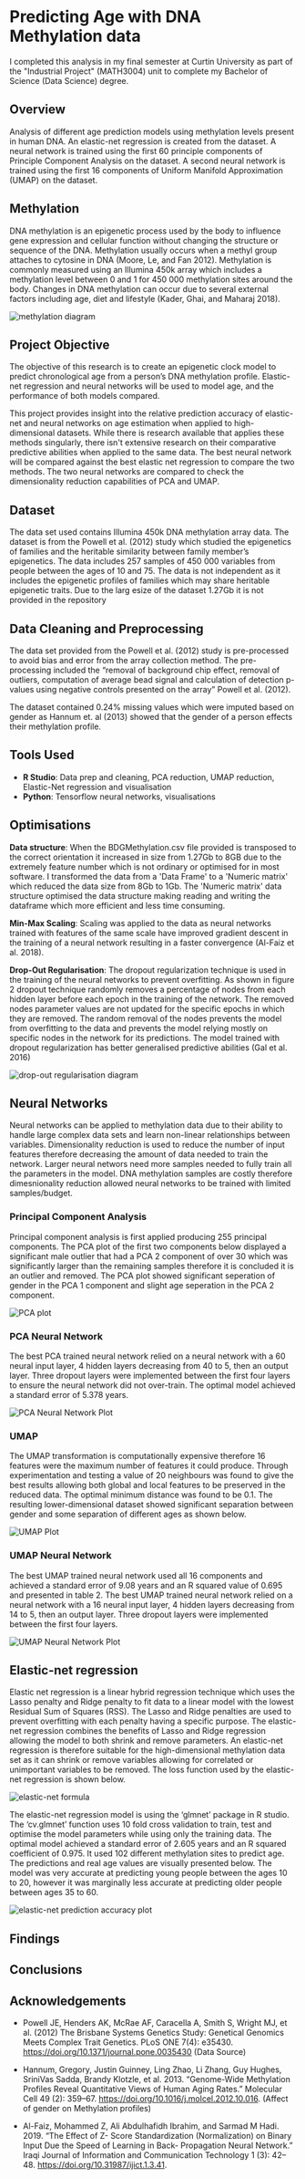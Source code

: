 
# Predicting Age with DNA Methylation data
I completed this analysis in my final semester at Curtin University as part of the "Industrial Project" (MATH3004) unit to complete my Bachelor of Science (Data Science) degree.
## Overview

Analysis of different age prediction models using methylation levels present in human DNA. An elastic-net regression is created from the dataset. A neural network is trained using the first 60 principle components of Principle Component Analysis on the dataset. A second neural network is trained using the first 16 components of Uniform Manifold Approximation (UMAP) on the dataset. 


## Methylation 
DNA methylation is an epigenetic process used by the body to influence gene expression and cellular function without changing the structure or sequence of the DNA. Methylation usually occurs when a methyl group attaches to cytosine in DNA (Moore, Le, and Fan 2012). Methylation is commonly measured using an Illumina 450k array which includes a methylation level between 0 and 1 for 450 000 methylation sites around the body. Changes in DNA methylation can occur due to several external factors including age, diet and lifestyle (Kader, Ghai, and Maharaj 2018).

![methylation diagram](Images/methylationDiagram.jpg)





## Project Objective

The objective of this research is to create an epigenetic clock model to predict chronological age from a person’s DNA methylation profile. Elastic-net regression and neural networks will be used to model age, and the performance of both models compared.

This project provides insight into the relative prediction accuracy of elastic-net and neural networks on age estimation when applied to high-dimensional datasets. While there is research available that applies these methods singularly, there isn't extensive research on their comparative predictive abilities when applied to the same data. The best neural network will be compared against the best elastic net regression to compare the two methods. The two neural networks are compared to check the dimensionality reduction capabilities of PCA and UMAP. 

## Dataset 

The data set used contains Illumina 450k DNA methylation array data. The dataset is from the Powell et al. (2012) study which studied the epigenetics of families and the heritable similarity between family member’s epigenetics. The data includes 257 samples of 450 000 variables from people between the ages of 10 and 75. The data is not independent as it includes the epigenetic profiles of families which may share heritable epigenetic traits. Due to the larg esize of the dataset 1.27Gb it is not provided in the repository 

## Data Cleaning and Preprocessing 

The data set provided from the Powell et al. (2012) study is pre-processed to avoid bias and error from the array collection method. The pre-processing included the “removal of background chip effect, removal of outliers, computation of average bead signal and calculation of detection p-values using negative controls presented on the array” Powell et al. (2012).

The dataset contained 0.24% missing values which were imputed based on gender as Hannum et. al (2013) showed that the gender of a person effects their methylation profile. 
## Tools Used 
* **R Studio**: Data prep and cleaning, PCA reduction, UMAP reduction, Elastic-Net regression and visualisation
* **Python**: Tensorflow neural networks, visualisations 



## Optimisations 
**Data structure**: When the BDGMethylation.csv file provided is transposed to the correct orientation it increased in size from 1.27Gb to 8GB due to the extremely feature number which is not ordinary or optimised for in most software. I transformed the data from a 'Data Frame' to a 'Numeric matrix' which reduced the data size from 8Gb to 1Gb. The 'Numeric matrix' data structure optimised the data structure making reading and writing the dataframe which more efficient and less time consuming. 

**Min-Max Scaling**: Scaling was applied to the data as neural networks trained with features of the same scale have improved gradient descent in the training of a neural network resulting in a faster convergence (Al-Faiz et al. 2018).

**Drop-Out Regularisation**: The dropout regularization technique is used in the training of the neural networks to prevent overfitting. As shown in figure 2 dropout technique randomly removes a percentage of nodes from each hidden layer before each epoch in the training of the network. The removed nodes parameter values are not updated for the specific epochs in which they are removed. The random removal of the nodes prevents the model from overfitting to the data and prevents the model relying mostly on specific nodes in the network for its predictions. The model trained with dropout regularization has better generalised predictive abilities (Gal et al. 2016)

![drop-out regularisation diagram](Images/dropoutRegularisation.jpg)


## Neural Networks 

Neural networks can be applied to methylation data due to their ability to handle large complex data sets and learn non-linear relationships between variables. Dimensionality reduction is used to reduce the number of input features therefore decreasing the amount of data needed to train the network. Larger neural networs need more samples needed to fully train all the parameters in the model. DNA methylation samples are costly therefore dimesnionality reduction allowed neural networks to be trained with limited samples/budget. 

### Principal Component Analysis 

Principal component analysis is first applied producing 255 principal components. The PCA plot of the first two components below displayed a significant male outlier that had a PCA 2 component of over 30 which was significantly larger than the remaining samples therefore it is concluded it is an outlier and removed. The PCA plot showed significant seperation of gender in the PCA 1 component and slight age seperation in the PCA 2 component. 

![PCA plot](Images/PCAplot.png)

### PCA Neural Network

The best PCA trained neural network relied on a neural network with a 60 neural input layer, 4 hidden layers decreasing from 40 to 5, then an output layer. Three dropout layers were implemented between the first four layers to ensure the neural network did not over-train. The optimal model achieved a standard error of 5.378 years.


![PCA Neural Network Plot](Images/PcaNnAccuracyPlot.png)



### UMAP 

The UMAP transformation is computationally expensive therefore 16 features were the maximum number of features it could produce. Through experimentation and testing a value of 20 neighbours was found to give the best results allowing both global and local features to be preserved in the reduced data. The optimal minimum distance was found to be 0.1. The resulting lower-dimensional dataset showed significant separation between gender and some separation of different ages as shown below. 

<img src="Images/UMAPplot.png" alt="UMAP Plot">


### UMAP Neural Network

The best UMAP trained neural network used all 16 components and achieved a standard error of 9.08 years and an R squared value of 0.695 and presented in table 2. The best UMAP trained neural network relied on a neural network with a 16 neural input layer, 4 hidden layers decreasing from 14 to 5, then an output layer. Three dropout layers were implemented between the first four layers. 

![UMAP Neural Network Plot](Images/UmapNnAccuracyPlot.png)



## Elastic-net regression 
Elastic net regression is a linear hybrid regression technique which uses the Lasso penalty and Ridge penalty to fit data to a linear model with the lowest Residual Sum of Squares (RSS). The Lasso and Ridge penalties are used to prevent overfitting with each penalty having a specific purpose. The elastic-net regression combines the benefits of Lasso and Ridge regression allowing the model to both shrink and remove parameters. An elastic-net regression is therefore suitable for the high-dimensional methylation data set as it can shrink or remove variables allowing for correlated or unimportant variables to be removed. The loss function used by the elastic-net regression is shown below. 

![elastic-net formula](Images/elasticNetFormula.jpg)

The elastic-net regression model is using the ‘glmnet’ package in R studio. The ‘cv.glmnet’ function uses 10 fold cross validation to train, test and optimise the model parameters while using only the training data. The optimal model achieved a standard error of 2.605 years and an R squared coefficient of 0.975. It used 102 different methylation sites to predict age. The predictions and real age values are visually presented below. The model was very accurate at predicting young people between the ages 10 to 20, however it was marginally less accurate at predicting older people between ages 35 to 60.


![elastic-net prediction accuracy plot](Images/elasticNetAccuracy.jpg)





## Findings 
## Conclusions 
## Acknowledgements
* Powell JE, Henders AK, McRae AF, Caracella A, Smith S, Wright MJ, et al. (2012) The Brisbane Systems Genetics Study: Genetical Genomics Meets Complex Trait Genetics. PLoS ONE 7(4): e35430. https://doi.org/10.1371/journal.pone.0035430 (Data Source)

* Hannum, Gregory, Justin Guinney, Ling Zhao, Li Zhang, Guy Hughes, SriniVas Sadda, Brandy Klotzle, et al. 2013. “Genome-Wide Methylation Profiles Reveal Quantitative Views of Human Aging Rates.” Molecular Cell 49 (2): 359–67. https://doi.org/10.1016/j.molcel.2012.10.016. (Affect of gender on Methylation profiles)

* Al-Faiz, Mohammed Z, Ali Abdulhafidh Ibrahim, and Sarmad M Hadi. 2019. “The Effect of Z- Score Standardization (Normalization) on Binary Input Due the Speed of Learning in Back- Propagation Neural Network.” Iraqi Journal of Information and Communication Technology 1 (3): 42–48. https://doi.org/10.31987/ijict.1.3.41.
